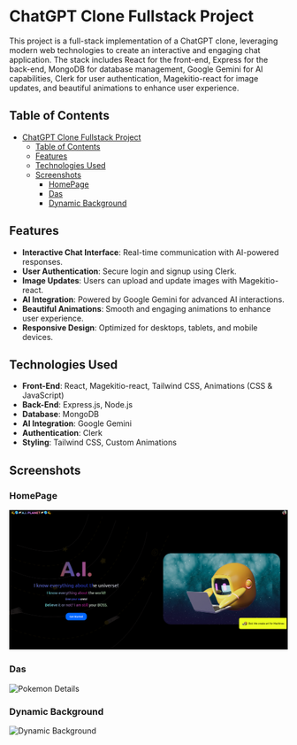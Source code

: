 # ChatGPT Clone Fullstack Project

This project is a full-stack implementation of a ChatGPT clone, leveraging modern web technologies to create an interactive and engaging chat application. The stack includes React for the front-end, Express for the back-end, MongoDB for database management, Google Gemini for AI capabilities, Clerk for user authentication, Magekitio-react for image updates, and beautiful animations to enhance user experience.

## Table of Contents

- [ChatGPT Clone Fullstack Project](#chatgpt-clone-fullstack-project)
  - [Table of Contents](#table-of-contents)
  - [Features](#features)
  - [Technologies Used](#technologies-used)
  - [Screenshots](#screenshots)
    - [HomePage](#homepage)
    - [Das](#das)
    - [Dynamic Background](#dynamic-background)


## Features

- **Interactive Chat Interface**: Real-time communication with AI-powered responses.
- **User Authentication**: Secure login and signup using Clerk.
- **Image Updates**: Users can upload and update images with Magekitio-react.
- **AI Integration**: Powered by Google Gemini for advanced AI interactions.
- **Beautiful Animations**: Smooth and engaging animations to enhance user experience.
- **Responsive Design**: Optimized for desktops, tablets, and mobile devices.

## Technologies Used

- **Front-End**: React, Magekitio-react, Tailwind CSS, Animations (CSS & JavaScript)
- **Back-End**: Express.js, Node.js
- **Database**: MongoDB
- **AI Integration**: Google Gemini
- **Authentication**: Clerk
- **Styling**: Tailwind CSS, Custom Animations

## Screenshots

### HomePage
![HomePage](./assets/ChatGBT_1.png)

### Das
![Pokemon Details](./assets/screenshots/pokemon-details.png)

### Dynamic Background
![Dynamic Background](./assets/screenshots/dynamic-background.png)
